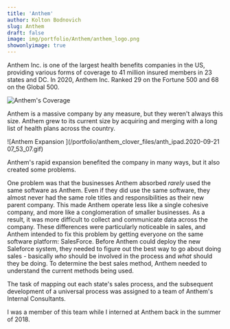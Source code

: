 ```yaml
---
title: 'Anthem'
author: Kolton Bodnovich
slug: Anthem
draft: false
image: img/portfolio/Anthem/anthem_logo.png
showonlyimage: true
---
```


Anthem Inc. is one of the largest health benefits companies in the US, providing various forms of coverage to 41 million insured members in 23 states and DC. In 2020, Anthem Inc. Ranked 29 on the Fortune 500 and 68 on the Global 500.

![Anthem's Coverage](/portfolio/anthem_clover_files/anthem_coverage.jpg)

Anthem is a massive company by any measure, but they weren't always this size. Anthem grew to its current size by acquiring and merging with a long list of health plans across the country. 

![Anthem Expansion ](/portfolio/anthem_clover_files/anth_ipad.2020-09-21 07_53_07.gif)

Anthem's rapid expansion benefited the company in many ways, but it also created some problems. 

One problem was that the businesses Anthem absorbed *rarely* used the same software as Anthem. Even if they did use the same software, they almost never had the same role titles and responsibilities as their new parent company. This made Anthem operate less like a single cohesive company, and more like a conglomeration of smaller businesses. As a result, it was more difficult to collect and communicate data across the company. These differences were particularly noticeable in sales, and Anthem intended to fix this problem by getting everyone on the same software platform: SalesForce. Before Anthem could deploy the new Saleforce system, they needed to figure out the best way to go about doing sales - basically *who* should be involved in the process and *what* should they be doing. To determine the best sales method, Anthem needed to understand the current methods being used. 

The task of mapping out each state's sales process, and the subsequent development of a universal process was assigned to a team of Anthem's Internal Consultants. 

I was a member of this team while I interned at Anthem back in the summer of 2018. 